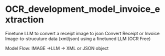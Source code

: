 # OCR_development_model_invoice_extraction 
Finetune LLM to convert a receipt image to json
Convert Receipt or Invoice Image-to-strucuture data (xml/json) using a finetuned LLM (OCR Free)

Model Flow: IMAGE →LLM → XML or JSON object
